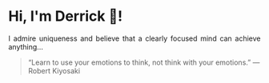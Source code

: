 # Hi, I'm Derrick 👋!
<p align="justify">I admire uniqueness and believe that a clearly focused mind can achieve anything...</p> 
<!-- #quote-start -->
<blockquote>&ldquo;Learn to use your emotions to think, not think with your emotions.&rdquo; &mdash; <footer>Robert Kiyosaki</footer></blockquote>
<!-- #quote-end -->
